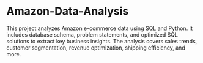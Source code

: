 # Amazon-Data-Analysis
This project analyzes Amazon e-commerce data using SQL and Python. It includes database schema, problem statements, and optimized SQL solutions to extract key business insights. The analysis covers sales trends, customer segmentation, revenue optimization, shipping efficiency, and more.
